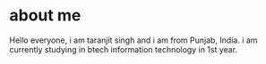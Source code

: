 # about me 
 Hello everyone,
        i am taranjit singh and i am from Punjab, India. i am currently studying in btech information technology in 1st year.
      
